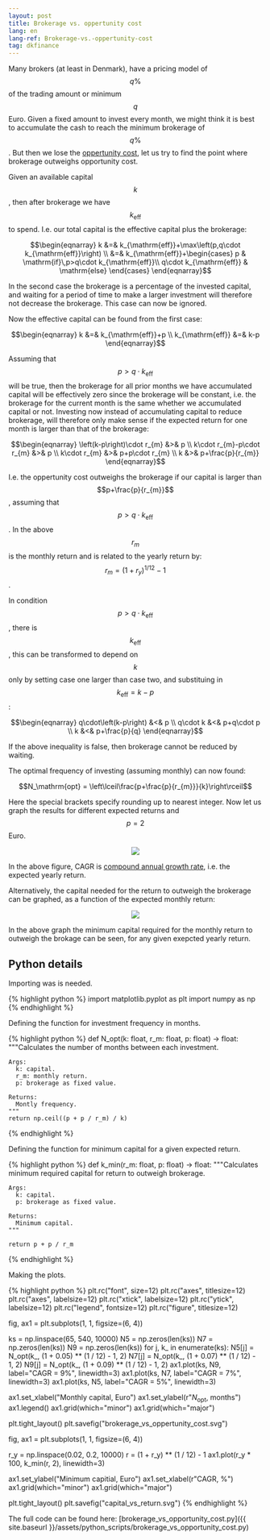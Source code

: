 ```yaml
---
layout: post
title: Brokerage vs. oppertunity cost
lang: en
lang-ref: Brokerage-vs.-oppertunity-cost
tag: dkfinance
---
```


Many brokers (at least in Denmark), have a pricing model of $$q\%$$ of the trading amount or minimum $$q$$ Euro.
Given a fixed amount to invest every month, we might think it is best to accumulate the cash to reach the minimum brokerage of $$q\%$$.
But then we lose the [oppertunity cost](https://en.wikipedia.org/wiki/Opportunity_cost), let us try to find the point where brokerage outweighs opportunity cost.

Given an available capital $$k$$, then after brokerage we have $$k_\mathrm{eff}$$ to spend.
I.e. our total capital is the effective capital plus the brokerage:

$$\begin{eqnarray}
k &=& k_{\mathrm{eff}}+\max\left(p,q\cdot k_{\mathrm{eff}}\right) \\
  &=& k_{\mathrm{eff}}+\begin{cases}
                        p & \mathrm{if}\,p>q\cdot k_{\mathrm{eff}}\\
                        q\cdot k_{\mathrm{eff}} & \mathrm{else}
                        \end{cases}
\end{eqnarray}$$

In the second case the brokerage is a percentage of the invested capital, and waiting for a period of time to make a larger investment will therefore not decrease the brokerage.
This case can now be ignored.

Now the effective capital can be found from the first case:

$$\begin{eqnarray}
k &=& k_{\mathrm{eff}}+p \\
k_{\mathrm{eff}} &=& k-p
\end{eqnarray}$$

Assuming that $$p>q\cdot k_{\mathrm{eff}}$$ will be true, then the brokerage for all prior months we have accumulated capital will be effectively zero since the brokerage will be constant, i.e. the brokerage for the current month is the same whether we accumulated capital or not.
Investing now instead of accumulating capital to reduce brokerage, will therefore only make sense if the expected return for one month is larger than that of the brokerage:

$$\begin{eqnarray}
\left(k-p\right)\cdot r_{m} &>& p \\
k\cdot r_{m}-p\cdot r_{m} &>& p \\
k\cdot r_{m} &>& p+p\cdot r_{m} \\
k &>& p+\frac{p}{r_{m}}
\end{eqnarray}$$

I.e. the oppertunity cost outweighs the brokerage if our capital is larger than $$p+\frac{p}{r_{m}}$$, assuming that $$p>q\cdot k_{\mathrm{eff}}$$.
In the above $$r_m$$ is the monthly return and is related to the yearly return by: $$r_m = \left(1+r_y\right)^{1/12} - 1$$.

In condition $$p>q\cdot k_{\mathrm{eff}}$$, there is $$k_{\mathrm{eff}}$$, this can be transformed to depend on $$k$$ only by setting case one larger than case two, and substituing in $$k_{\mathrm{eff}} = k-p$$:

$$\begin{eqnarray}
q\cdot\left(k-p\right) &<& p \\
q\cdot k &<& p+q\cdot p \\
k &<& p+\frac{p}{q}
\end{eqnarray}$$

If the above inequality is false, then brokerage cannot be reduced by waiting.

The optimal frequency of investing (assuming monthly) can now found:

$$N_\mathrm{opt} = \left\lceil\frac{p+\frac{p}{r_{m}}}{k}\right\rceil$$

Here the special brackets specify rounding up to nearest integer.
Now let us graph the results for different expected returns and $$p=2$$ Euro.

<p align="center">
<img src="{{ site.baseurl }}/assets/plots/brokerage_vs_oppertunity_cost.svg">
</p>

In the above figure, CAGR is [compound annual growth rate](https://en.wikipedia.org/wiki/Compound_annual_growth_rate), i.e. the expected yearly return.

Alternatively, the capital needed for the return to outweigh the brokerage can be graphed, as a function of the expected monthly return:

<p align="center">
<img src="{{ site.baseurl }}/assets/plots/capital_vs_return.svg">
</p>

In the above graph the minimum capital required for the monthly return to outweigh the brokage can be seen, for any given exepcted yearly return.

<!-- python_split -->

## Python details

Importing was is needed.

{% highlight python %}
import matplotlib.pyplot as plt
import numpy as np
{% endhighlight %}

Defining the function for investment frequency in months.

{% highlight python %}
def N_opt(k: float, r_m: float, p: float) -> float:
    """Calculates the number of months between each investment.

    Args:
      k: capital.
      r_m: monthly return.
      p: brokerage as fixed value.

    Returns:
      Montly frequency.
    """
    return np.ceil((p + p / r_m) / k)
{% endhighlight %}

Defining the function for minimum capital for a given expected return.

{% highlight python %}
def k_min(r_m: float, p: float) -> float:
    """Calculates minimum required capital
    for return to outweigh brokerage.

    Args:
      k: capital.
      p: brokerage as fixed value.

    Returns:
      Minimum capital.
    """

    return p + p / r_m
{% endhighlight %}

Making the plots.

{% highlight python %}
plt.rc("font", size=12)
plt.rc("axes", titlesize=12)
plt.rc("axes", labelsize=12)
plt.rc("xtick", labelsize=12)
plt.rc("ytick", labelsize=12)
plt.rc("legend", fontsize=12)
plt.rc("figure", titlesize=12)

fig, ax1 = plt.subplots(1, 1, figsize=(6, 4))

ks = np.linspace(65, 540, 10000)
N5 = np.zeros(len(ks))
N7 = np.zeros(len(ks))
N9 = np.zeros(len(ks))
for j, k_ in enumerate(ks):
    N5[j] = N_opt(k_, (1 + 0.05) ** (1 / 12) - 1, 2)
    N7[j] = N_opt(k_, (1 + 0.07) ** (1 / 12) - 1, 2)
    N9[j] = N_opt(k_, (1 + 0.09) ** (1 / 12) - 1, 2)
ax1.plot(ks, N9, label="CAGR = 9%", linewidth=3)
ax1.plot(ks, N7, label="CAGR = 7%", linewidth=3)
ax1.plot(ks, N5, label="CAGR = 5%", linewidth=3)

ax1.set_xlabel("Monthly capital, Euro")
ax1.set_ylabel(r"$N_\mathrm{opt}$, months")
ax1.legend()
ax1.grid(which="minor")
ax1.grid(which="major")

plt.tight_layout()
plt.savefig("brokerage_vs_oppertunity_cost.svg")


fig, ax1 = plt.subplots(1, 1, figsize=(6, 4))

r_y = np.linspace(0.02, 0.2, 10000)
r = (1 + r_y) ** (1 / 12) - 1
ax1.plot(r_y * 100, k_min(r, 2), linewidth=3)

ax1.set_ylabel("Minimum capitial, Euro")
ax1.set_xlabel(r"CAGR, %")
ax1.grid(which="minor")
ax1.grid(which="major")

plt.tight_layout()
plt.savefig("capital_vs_return.svg")
{% endhighlight %}

The full code can be found here: [brokerage_vs_opportunity_cost.py]({{ site.baseurl }}/assets/python_scripts/brokerage_vs_opportunity_cost.py)
